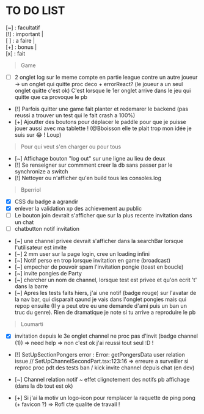 # TO DO LIST

[~] : facultatif
<br/>
[!] : important |
<br/>
[ ] : a faire |
<br/>
[+] : bonus |
<br/>
[x] : fait
<br/>


> Game
 - [ ] 2 onglet log sur le meme compte en partie league contre un autre joueur -> un onglet qui quitte proc deco + errorReact? (le joueur a un seul onglet quitte c'est ok)
   C'est lorsque le 1er onglet arrive dans le jeu qui quitte que ca provoque le pb
 - [!] Parfois quitter une game fait planter et redemarer le backend (pas reussi a trouver un test qui le fait crash a 100%)
 - [+] Ajoutter des boutons pour déplacer le paddle pour que je puisse jouer aussi avec ma tablette ! (@Bboisson elle te plait trop mon idée je suis sur 😂 ! Loup)


> Pour qui veut s'en charger ou pour tous
 - [~] Affichage bouton "log out" sur une ligne au lieu de deux
 - [!] Se renseigner sur commment creer la db sans passer par le synchronize a switch
 - [!] Nettoyer ou n'afficher qu'en build tous les consoles.log



> Bperriol
 - [x] CSS du badge a agrandir
 - [x] enlever la validation xp des achievement au public
 - [ ] Le bouton join devrait s'afficher que sur la plus recente invitation dans un chat
 - [ ] chatbutton notif invitation
 - [~] une channel privee devrait s'afficher dans la searchBar lorsque l'utilisateur est invite
 - [~] 2 mm user sur la page login, cree un loading infini
 - [~] Notif perso en trop lorsque invitation en game (broadcast)
 - [~] empecher de pouvoir spam l'invitation pongie (toast en boucle)
 - [~] invite pongies de Party
 - [~] chercher un nom de channel, lorsque test est privee et qu'on ecrit 't' dans la barre
 - [~] Apres les tests faits hiers, j'ai une notif (badge rouge) sur l'avatar de la nav bar, qui disparait qaund je vais dans l'onglet pongies mais qui repop ensuite 
       (Il y a peut etre eu une demande d'ami puis un ban un truc du genre). Rien de dramatique je note si tu arrive a reproduire le pb



 > Loumarti
 - [X] invitation depuis le 3e onglet channel ne proc pas d'invit (badge channel (1)) => need help => non c'est ok j'ai reussi tout seul :D !

 - [!] SetUpSectionPongers error :  Error: getPongersData user relation issue // SetUpChannelSecondPart.tsx:123:16 => erreure a surveiller si reproc
       proc pdt des tests ban / kick invite channel depuis chat (en dev)

 - [~] Channel relation notif ~ effet clignotement des notifs pb affichage (dans la db tout est ok)

 - [+] Si j'ai la motiv un logo-icon pour remplacer la raquette de ping pong (+ favicon ?) => Rofl cte qualite de travail !
